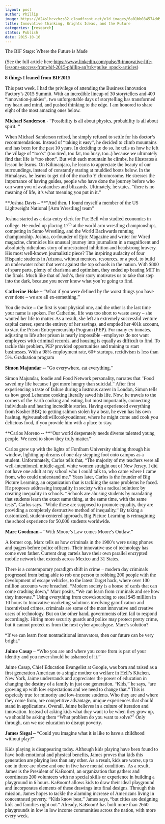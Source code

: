 ```yaml
---
layout: post
author: Phillip
image: https://d24slhcvzhzz82.cloudfront.net/old_images/6a01bb084574dd970d01b8d15b0932970c-pi.jpg
title: Innovative thinking, Brights Ideas, and the Future
categories: [research]
status: Publish
date: 2015-10-16
---
```


<div class="photo-caption caption-xid-6a01bb084574dd970d01b8d15b0932970c" id="caption-xid-6a01bb084574dd970d01b8d15b0932970c"><span style="font-family: 'andale mono', times; font-size: 12pt;">The BIF Stage: Where the Future is Made

<span style="font-family: 'andale mono', times; font-size: 12pt;">

<span style="font-family: 'andale mono', times; font-size: 12pt;">(See the full article here:https://www.linkedin.com/pulse/8-innovative-life-lessons-success-from-bif-2015-phillip-an?trk=pulse_spock-articles)

<span style="font-family: 'andale mono', times; font-size: 12pt;">**8 things I leaned from BIF2015**

<span style="font-family: 'andale mono', times; font-size: 12pt;">This past week, I had the privilege of attending the Business Innovation Factory’s 2015 Summit. With an incredible lineup of 30 storytellers and 400 “innovation-junkies”, two unforgettable days of storytelling has transformed my heart and mind, and pushed thinking to the edge. I am honored to share eight of the most amazing ones below.

<span style="font-family: 'andale mono', times; font-size: 12pt;">**Michael Sanderson** - “Possibility is all about physics, probability is all about spirit. “

<span style="font-family: 'andale mono', times; font-size: 12pt;">When Michael Sanderson retired, he simply refused to settle for his doctor’s recommendations. Instead of “taking it easy”, he decided to climb mountains and has been for the past 10 years. In deciding to do so, he tells us how he left the village of “too’s” (too tired, too fat, too busy, too..) because we ultimately find that life is “too short”. But with each mountain he climbs, he illustrates a lesson he learns. On Kilimanjaro, he learns to appreciate the beauty of our surroundings, instead of constantly staring at muddied boots below. In the Himalayas, he learns to get rid of the macho Y chromosome. He stresses the importance of having guides, people who have done the journey before who can warn you of avalanches and blizzards. Ultimately, he states, “there is no meaning of life, it’s what meaning you put in it.”

<span style="font-family: 'andale mono', times; font-size: 12pt;">**Joshua Davis – **“And then, I found myself a member of the US Lightweight National [Arm Wrestling] team”

<span style="font-family: 'andale mono', times; font-size: 12pt;">Joshua started as a data-entry clerk for Pac Bell who studied economics in college. He ended up placing 17<sup>th</sup> at the world arm wrestling championships, competing in Sumo Wrestling, and the World Backwards running championship. Joshua, co-founder of Epic Magazine and writer for Wired magazine, chronicles his unusual journey into journalism in a magnificent and absolutely ridiculous story of unrestrained inhibition and headstrong bravery. His most well-known journalistic piece? The inspiring audacity of four Hispanic students in Arizona, without mentors, resources, or a pool, to build an underwater robot that went against the top schools in the nation. With $800 of spare parts, plenty of charisma and optimism, they ended up beating MIT in the finals. Much like that of Josh’s, their story motivates us to take that step into the dark, because you never know what you’re going to find.

<span style="font-family: 'andale mono', times; font-size: 12pt;">**Catherine Hoke –** “What if you were defined by the worst things you have ever done – we are all ex-something.”

<span style="font-family: 'andale mono', times; font-size: 12pt;">You die twice – the first is your physical one, and the other is the last time your name is spoken. For Catherine, life was too short to waste away – she wanted her life to matter. As a result, she left an extremely successful venture capital career, spent the entirety of her savings, and emptied her 401k account, to start the Prison Entrepreneurship Program (PEP). For many ex-inmates, adjusting to life after prison is nearly impossible –employers do not want employees with criminal records, and housing is equally as difficult to find. To tackle this problem, PEP provided opportunities and training to start businesses. With a 98% employment rate, 60+ startups, recidivism is less than 5%. Graduation program

<span style="font-family: 'andale mono', times; font-size: 12pt;">**Simon Majundar** -- "Go everywhere, eat everything."

<span style="font-family: 'andale mono', times; font-size: 12pt;">Simon Majundar, foodie and Food Network personality, narrates that "Food saved my life because I got more hungry than suicidal." After first experiencing a taste of failure during a lustrous career in London, Simon tells us how good Lebanese cooking literally saved his life. Now, he travels to the corners of the Earth cooking and eating, but most importantly, connecting individuals and hearing incredible stories. Having experienced everything from Kosher BBQ to getting salmon stolen by a bear, he even has his own hashtag, #giveusabediwillcookyoudinner, where he might come and cook you delicious food, if you provide him with a place to stay.

<span style="font-family: 'andale mono', times; font-size: 12pt;">**Carlos Moreno -- **“Our world desperately needs diverse talented young people. We need to show they truly matter.”

<span style="font-family: 'andale mono', times; font-size: 12pt;">Carlos grew up with the lights of Fordham University shining through his window, lighting up dreams of one day stepping foot onto campus as a student. Unfortunately, Carlos tells that, “The majority of my teachers were all well-intentioned, middle-aged, white women straight out of New Jersey. I did not have one adult at my school who I could talk to, who came where I came from, who could understand me.” Years later, Carlos is the founder of Big Picture Learning, an organization that is tackling the same problems he faced. He proposes addressing inequality in society with a radical solution: by creating inequality in schools. “Schools are abusing students by mandating that students learn the exact same thing, at the same time, with the same tests”, Carlos says. “While these are supposed to promote equality, they are providing a completely destructive method of inequality.” By taking a customized, student-centered approach, Big Picture Learning is reimagining the school experience for 50,000 students worldwide.

<span style="font-family: 'andale mono', times; font-size: 12pt;">**Marc Goodman** – “With Moore’s Law comes Moore’s Outlaw.”

<span style="font-family: 'andale mono', times; font-size: 12pt;">A former cop, Marc tells us how criminals in the 1980’s were using phones and pagers before police officers. Their innovative use of technology has come even father. Current drug cartels have their own parallel encrypted mobile network that extends across Mexico and 31 States.

<span style="font-family: 'andale mono', times; font-size: 12pt;">There is a contemporary paradigm shift in crime – modern day criminals progressed from being able to rob one person to robbing 200 people with the development of escape vehicles, to the latest Target hack, where over 100 million accounts were breached. “Modern society is a house of cards that can come crashing down,” Marc posits, “We can learn from criminals and see how they innovate.” Using everything from crowdsourcing to steal $45 million in 10 hours to Innovative marketing solutions involving gamification and incentivized crimes, criminals are some of the most innovative and creative users of technology. But on the other hand, governments often fail to respond accordingly. Hiring more security guards and police may protect pretty crime, but it cannot protect us from the next cyber apocalypse. Marc’s solution?

<span style="font-family: 'andale mono', times; font-size: 12pt;">“If we can learn from nontraditional innovators, then our future can be very bright.”

<span style="font-family: 'andale mono', times; font-size: 12pt;">**Jaime Casap** – “Who you are and where you come from is part of your identity and you never should be ashamed of it.”

<span style="font-size: 12pt; font-family: 'andale mono', times;">Jaime Casap, Chief Education Evangelist at Google, was born and raised as a first generation American to a single mother on welfare in Hell’s Kitchen, New York, Jaime understands and appreciates the power of education in changing the destiny of a family in just one generation. “Kids,” he says, “are growing up with low expectations and we need to change that.” This is espeicaly true for minority and low-income students. Who they are and where they come from, are competitive advantage, unique experiences that should stand in applications. Overall, Jaime believes in a culture of iteration and innovation. Instead of asking kids what they want to be when they grow up, we should be asking them “What problem do you want to solve?” Only through, can we use education to disrupt poverty.

<span style="font-family: 'andale mono', times; font-size: 12pt;">**James Siegal –** “Could you imagine what it is like to have a childhood without play?”

<span style="font-family: 'andale mono', times; font-size: 12pt;">Kids playing is disappearing today. Although kids playing have been found to have both emotional and physical benefits, James proves that kids this generation are playing less than any other. As a result, kids are worse, up to one in three are obese and one in five have mental conditions. As a result, James is the President of KaBoom!, an organization that gathers and coordinates 200 volunteers with no special skills or experience in building a playground in 6 hours. KaBoom! allows kids to draw their ideal playground and incorporates elements of these drawings into final designs. Through this mission, James hopes to tackle the alarming increase of Americans living in concentrated poverty. “Kids know best,” James says, “but cities are designing kids and families right out.” Already, KaBoom! has built more than 2660 playgrounds in low in low income communities across the nation, with more every week.

<span style="font-family: 'andale mono', times; font-size: 12pt;">

<span style="font-family: 'andale mono', times; font-size: 12pt;">

<span style="font-family: 'andale mono', times; font-size: 12pt;">

